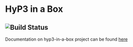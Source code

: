 # HyP3 in a Box
![Build Status](https://s3-us-west-2.amazonaws.com/asf-docs/hyp3-in-a-box/build_status.svg)
----------------------------------------
Documentation on hyp3-in-a-box project can be found [here](http://asf-docs.s3-website-us-west-2.amazonaws.com/hyp3-in-a-box/)
